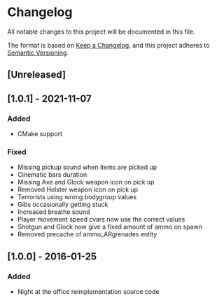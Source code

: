 # Changelog

All notable changes to this project will be documented in this file.

The format is based on [Keep a Changelog](https://keepachangelog.com/en/1.0.0/),
and this project adheres to [Semantic Versioning](https://semver.org/spec/v2.0.0.html).

## [Unreleased]

## [1.0.1] - 2021-11-07

### Added

- CMake support

### Fixed

- Missing pickup sound when items are picked up
- Cinematic bars duration
- Missing Axe and Glock weapon icon on pick up
- Removed Holster weapon icon on pick up
- Terrorists using wrong bodygroup values
- Gibs occasionally getting stuck
- Increased breathe sound
- Player movement speed cvars now use the correct values
- Shotgun and Glock now give a fixed amount of ammo on spawn
- Removed precache of ammo_ARgrenades entity

## [1.0.0] - 2016-01-25

### Added

- Night at the office reimplementation source code
